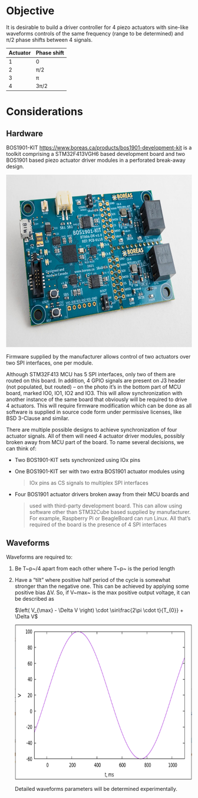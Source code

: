 Objective
=========

It is desirable to build a driver controller for 4 piezo actuators with
sine-like waveforms controls of the same frequency (range to be
determined) and π/2 phase shifts between 4 signals.

| Actuator | Phase shift |
|----------|-------------|
| 1        | 0           |
| 2        | π/2         |
| 3        | π           |
| 4        | 3π/2        |

Considerations
==============

Hardware
--------

BOS1901-KIT [<span
class="underline">https://www.boreas.ca/products/bos1901-development-kit</span>](https://www.boreas.ca/products/bos1901-development-kit)
is a toolkit comprising a STM32F413VGH6 based development board and two
BOS1901 based piezo actuator driver modules in a perforated break-away
design.

<img src=".//media/image1.png" style="width:6.925in;height:4.86181in" />

Firmware supplied by the manufacturer allows control of two actuators
over two SPI interfaces, one per module.

Although STM32F413 MCU has 5 SPI interfaces, only two of them are routed
on this board. In addition, 4 GPIO signals are present on J3 header (not
populated, but routed) – on the photo it’s in the bottom part of MCU
board, marked IO0, IO1, IO2 and IO3. This will allow synchronization
with another instance of the same board that obviously will be required
to drive 4 actuators. This will require firmware modification which can
be done as all software is supplied in source code form under permissive
licenses, like BSD 3-Clause and similar.

There are multiple possible designs to achieve synchronization of four
actuator signals. All of them will need 4 actuator driver modules,
possibly broken away from MCU part of the board. To name several
decisions, we can think of:

-   Two BOS1901-KIT sets synchronized using IOx pins

-   One BOS1901-KIT ser with two extra BOS1901 actuator modules using
    > IOx pins as CS signals to multiplex SPI interfaces

-   Four BOS1901 actuator drivers broken away from their MCU boards and
    > used with third-party development board. This can allow using
    > software other than STM32Cube based supplied by manufacturer. For
    > example, Raspberry Pi or BeagleBoard can run Linux. All that’s
    > required of the board is the presence of 4 SPI interfaces

Waveforms
---------

Waveforms are required to:

1.  Be T~p~/4 apart from each other where T~p~ is the period length

2.  Have a “tilt” where positive half period of the cycle is somewhat
    stronger than the negative one. This can be achieved by applying
    some positive bias ΔV. So, if V~max~ is the max positive output
    voltage, it can be described as  
      
    $\left( V_{\max} - \Delta V \right) \cdot \sin\frac{2\pi \cdot t}{T_{0}} + \Delta V$  
      
    <img src=".//media/image2.png" style="width:6.675in;height:4.35903in" />

    Detailed waveforms parameters will be determined experimentally.
